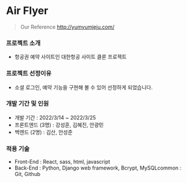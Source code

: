 # Air Flyer 

> Our Reference
> http://yumyumjeju.com/

### 프로젝트 소개
- 항공권 예약 사이트인 대한항공 사이트 클론 프로젝트

### 프로젝트 선정이유
- 소셜 로그인, 예약 기능을 구현해 볼 수 있어 선정하게 되었습니다.

### 개발 기간 및 인원

- 개발 기간 : 2022/3/14 ~ 2022/3/25
- 프론트엔드 (3명) : 강성훈, 김혜진, 안광민
- 백엔드 (2명) : 김산, 안성준

### 적용 기술
- Front-End : React, sass, html, javascript
- Back-End : Python, Django web framework, Bcrypt, MySQLcommon : Git, Github
